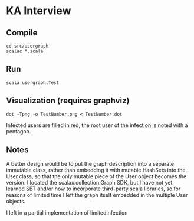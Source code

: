 # KA Interview

## Compile
	
	cd src/usergraph
	scalac *.scala

## Run

	scala usergraph.Test

## Visualization (requires graphviz)

	dot -Tpng -o TestNumber.png < TestNumber.dot

Infected users are filled in red, the root user of the infection is noted with a pentagon.

## Notes

A better design would be to put the graph description into a separate immutable class, rather
than embedding it with mutable HashSets into the User class, so that the only mutable piece of the
User object becomes the version. I located the scalax.collection.Graph SDK, but I have not yet
learned SBT and/or how to incorporate third-party scala libraries, so for reasons of limited time I
left the graph itself embedded in the multiple User objects.

I left in a partial implementation of limitedInfection






